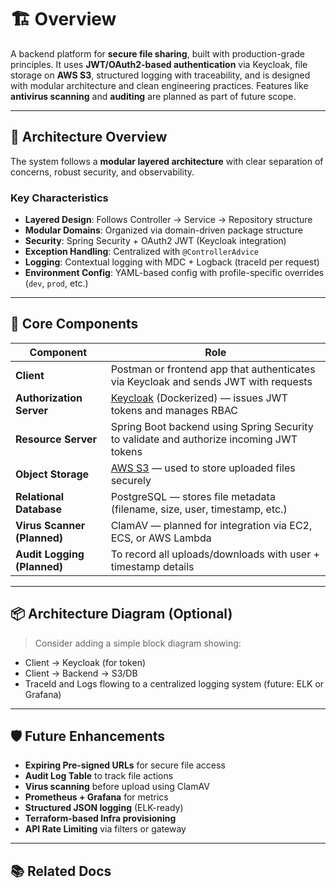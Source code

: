 # 🏗️ Overview

A backend platform for **secure file sharing**, built with production-grade principles. It uses **JWT/OAuth2-based authentication** via Keycloak, file storage on **AWS S3**, structured logging with traceability, and is designed with modular architecture and clean engineering practices. Features like **antivirus scanning** and **auditing** are planned as part of future scope.

---

## 🧱 Architecture Overview

The system follows a **modular layered architecture** with clear separation of concerns, robust security, and observability.

### Key Characteristics

- **Layered Design**: Follows Controller → Service → Repository structure
- **Modular Domains**: Organized via domain-driven package structure
- **Security**: Spring Security + OAuth2 JWT (Keycloak integration)
- **Exception Handling**: Centralized with `@ControllerAdvice`
- **Logging**: Contextual logging with MDC + Logback (traceId per request)
- **Environment Config**: YAML-based config with profile-specific overrides (`dev`, `prod`, etc.)

---

## 🔧 Core Components

| Component         | Role |
|-------------------|------|
| **Client**        | Postman or frontend app that authenticates via Keycloak and sends JWT with requests |
| **Authorization Server** | [Keycloak](https://www.keycloak.org/) (Dockerized) — issues JWT tokens and manages RBAC |
| **Resource Server** | Spring Boot backend using Spring Security to validate and authorize incoming JWT tokens |
| **Object Storage** | [AWS S3](https://aws.amazon.com/s3/) — used to store uploaded files securely |
| **Relational Database** | PostgreSQL — stores file metadata (filename, size, user, timestamp, etc.) |
| **Virus Scanner (Planned)** | ClamAV — planned for integration via EC2, ECS, or AWS Lambda |
| **Audit Logging (Planned)** | To record all uploads/downloads with user + timestamp details |

---

## 📦 Architecture Diagram (Optional)

> Consider adding a simple block diagram showing:
- Client → Keycloak (for token)
- Client → Backend → S3/DB
- TraceId and Logs flowing to a centralized logging system (future: ELK or Grafana)

---

## 🛡️ Future Enhancements

- **Expiring Pre-signed URLs** for secure file access
- **Audit Log Table** to track file actions
- **Virus scanning** before upload using ClamAV
- **Prometheus + Grafana** for metrics
- **Structured JSON logging** (ELK-ready) 
- **Terraform-based Infra provisioning**
- **API Rate Limiting** via filters or gateway

---

## 📚 Related Docs



